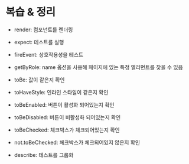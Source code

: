 # 복습 & 정리

- render: 컴포넌트를 렌더링
- expect: 테스트를 실행

- fireEvent: 상호작용성을 테스트
- getByRole: name 옵션을 사용해 페이지에 있는 특정 엘리먼트를 찾을 수 있음

- toBe: 값이 같은지 확인
- toHaveStyle: 인라인 스타일이 같은지 확인
- toBeEnabled: 버튼이 활성화 되어있는지 확인
- toBeDisabled: 버튼이 비활성화 되어있는지 확인
- toBeChecked: 체크박스가 체크되어있는지 확인
- not.toBeChecked: 체크박스가 체크되어있지 않은지 확인

- describe: 테스트를 그룹화
